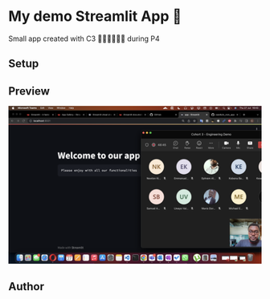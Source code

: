 # My demo Streamlit App 🤖
Small app created with C3 👩🏾‍💻🧑🏾‍💻 during P4

## Setup

## Preview 
![app interface at the left side and Teams call at the right](imgs/pic_1.png)

## Author
